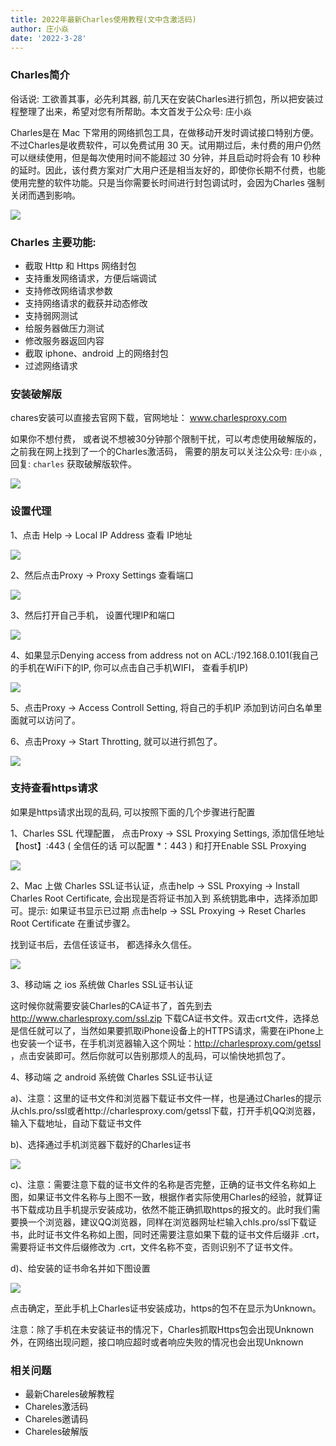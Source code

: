 ```yaml
---
title: 2022年最新Charles使用教程(文中含激活码)
author: 庄小焱
date: '2022-3-28'
---
```


### Charles简介

俗话说: 工欲善其事，必先利其器, 前几天在安装Charles进行抓包，所以把安装过程整理了出来，希望对您有所帮助。本文首发于公众号: 庄小焱

Charles是在 Mac 下常用的网络抓包工具，在做移动开发时调试接口特别方便。不过Charles是收费软件，可以免费试用 30 天。试用期过后，未付费的用户仍然可以继续使用，但是每次使用时间不能超过 30 分钟，并且启动时将会有 10 秒种的延时。因此，该付费方案对广大用户还是相当友好的，即使你长期不付费，也能使用完整的软件功能。只是当你需要长时间进行封包调试时，会因为Charles 强制关闭而遇到影响。

![](https://images.xiaozhuanlan.com/uploads/photo/2022/59405308-7da1-4ce1-be37-5094e93aad57.png)

### Charles 主要功能:

- 截取 Http 和 Https 网络封包
- 支持重发网络请求，方便后端调试
- 支持修改网络请求参数
- 支持网络请求的截获并动态修改
- 支持弱网测试
- 给服务器做压力测试
- 修改服务器返回内容
- 截取 iphone、android 上的网络封包
- 过滤网络请求

### 安装破解版

chares安装可以直接去官网下载，官网地址： www.charlesproxy.com

如果你不想付费， 或者说不想被30分钟那个限制干扰，可以考虑使用破解版的，之前我在网上找到了一个的Charles激活码， 需要的朋友可以关注公众号: `庄小焱` , 回复: `charles` 获取破解版软件。

![](https://images.xiaozhuanlan.com/uploads/photo/2022/5cb0c91e-fd83-4a04-8df6-65fb602b3834.png)

### 设置代理

1、点击 Help -> Local IP Address 查看 IP地址

![](https://images.xiaozhuanlan.com/uploads/photo/2022/c1ff7f71-bc2a-4100-a6dd-6704f3775e48.png)

2、然后点击Proxy -> Proxy Settings 查看端口

![](https://images.xiaozhuanlan.com/uploads/photo/2022/ef966bb2-7a77-4b71-a06d-e76b49e34c0a.png)

3、然后打开自己手机， 设置代理IP和端口

![](https://images.xiaozhuanlan.com/uploads/photo/2022/c3211c10-01f6-434e-91cc-10ef125ba2ff.png)

4、如果显示Denying access from address not on ACL:/192.168.0.101(我自己的手机在WiFi下的IP, 你可以点击自己手机WIFI， 查看手机IP)

![](https://images.xiaozhuanlan.com/uploads/photo/2022/cda22f24-c3ef-43b8-957e-fb81af4012fa.png)

5、点击Proxy -> Access Controll Setting, 将自己的手机IP 添加到访问白名单里面就可以访问了。

6、点击Proxy -> Start Throtting, 就可以进行抓包了。

![](https://images.xiaozhuanlan.com/uploads/photo/2022/c6adbdf2-8e08-4fd0-94f6-9877dee2e8ed.png)

### 支持查看https请求

如果是https请求出现的乱码, 可以按照下面的几个步骤进行配置

1、Charles SSL 代理配置， 点击Proxy -> SSL Proxying Settings, 添加信任地址 【host】:443 ( 全信任的话 可以配置 *：443 ) 和打开Enable SSL Proxying

![](https://images.xiaozhuanlan.com/uploads/photo/2022/83ffa9bb-46ac-4690-8c54-fb43438924ec.png)

2、Mac 上做 Charles SSL证书认证，点击help -> SSL Proxying -> Install Charles Root Certificate, 会出现是否将证书加入到 系统钥匙串中，选择添加即可。提示: 如果证书显示已过期 点击help -> SSL Proxying -> Reset Charles Root Certificate 在重试步骤2。

找到证书后，去信任该证书， 都选择永久信任。

![](https://images.xiaozhuanlan.com/uploads/photo/2022/fcc879ba-eb5a-494a-a79e-76f93ec7a525.png)

3、移动端 之 ios 系统做 Charles SSL证书认证

这时候你就需要安装Charles的CA证书了，首先到去 http://www.charlesproxy.com/ssl.zip 下载CA证书文件。双击crt文件，选择总是信任就可以了，当然如果要抓取iPhone设备上的HTTPS请求，需要在iPhone上也安装一个证书，在手机浏览器输入这个网址：http://charlesproxy.com/getssl ，点击安装即可。然后你就可以告别那烦人的乱码，可以愉快地抓包了。

4、移动端 之 android 系统做 Charles SSL证书认证

a)、注意：这里的证书文件和浏览器下载证书文件一样，也是通过Charles的提示从chls.pro/ssl或者http://charlesproxy.com/getssl下载，打开手机QQ浏览器，输入下载地址，自动下载证书文件

b)、选择通过手机浏览器下载好的Charles证书

![](https://images.xiaozhuanlan.com/uploads/photo/2022/f1123e74-108a-4213-8bbc-310c6c6ea6d7.png)

c)、注意：需要注意下载的证书文件的名称是否完整，正确的证书文件名称如上图，如果证书文件名称与上图不一致，根据作者实际使用Charles的经验，就算证书下载成功且手机提示安装成功，依然不能正确抓取https的报文的。此时我们需要换一个浏览器，建议QQ浏览器，同样在浏览器网址栏输入chls.pro/ssl下载证书，此时证书文件名称如上图，同时还需要注意如果下载的证书文件后缀非 .crt，需要将证书文件后缀修改为 .crt，文件名称不变，否则识别不了证书文件。

d)、给安装的证书命名并如下图设置

![](https://images.xiaozhuanlan.com/uploads/photo/2022/263c8e52-03d1-4215-93c1-6e63bf080643.png)

点击确定，至此手机上Charles证书安装成功，https的包不在显示为Unknown。

注意：除了手机在未安装证书的情况下，Charles抓取Https包会出现Unknown外，在网络出现问题，接口响应超时或者响应失败的情况也会出现Unknown


### 相关问题

- 最新Chareles破解教程
- Chareles激活码
- Chareles邀请码
- Chareles破解版
